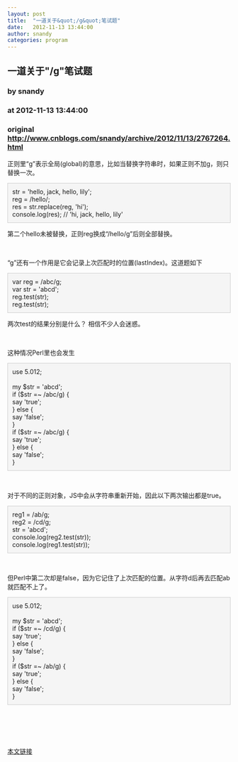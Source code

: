```yaml
---
layout: post
title:  "一道关于&quot;/g&quot;笔试题"
date:   2012-11-13 13:44:00
author: snandy
categories: program
---
```


## 一道关于&quot;/g&quot;笔试题
### by snandy
### at 2012-11-13 13:44:00
### original <http://www.cnblogs.com/snandy/archive/2012/11/13/2767264.html>

<p>正则里“g”表示全局(global)的意思，比如当替换字符串时，如果正则不加g，则只替换一次。</p><div style="background-color:#f5f5f5;border:1px solid #cccccc;padding:10px">str = 'hello, jack, hello, lily';<br>reg = /hello/;<br>res = str.replace(reg, 'hi');<br>console.log(res); // 'hi, jack, hello, lily'<br></div><p>第二个hello未被替换，正则reg换成“/hello/g”后则全部替换。</p><p> </p><p>“g”还有一个作用是它会记录上次匹配时的位置(lastIndex)。这道题如下</p><div style="background-color:#f5f5f5;border:1px solid #cccccc;padding:10px">var reg = /abc/g;<br>var str = 'abcd';<br>reg.test(str);<br>reg.test(str);<br></div><p>两次test的结果分别是什么？ 相信不少人会迷惑。</p><p> </p><p>这种情况Perl里也会发生</p><div style="background-color:#f5f5f5;border:1px solid #cccccc;padding:10px">use 5.012;<br><br>my $str = 'abcd';<br>if ($str =~ /abc/g) {<br>  say 'true';<br>} else {<br>  say 'false';<br>}<br>if ($str =~ /abc/g) {<br>  say 'true';<br>} else {<br>  say 'false';<br>}<br></div><p> </p><p>对于不同的正则对象，JS中会从字符串重新开始，因此以下两次输出都是true。</p><div style="background-color:#f5f5f5;border:1px solid #cccccc;padding:10px">reg1 = /ab/g;<br>reg2 = /cd/g;<br>str = 'abcd';<br>console.log(reg2.test(str));<br>console.log(reg1.test(str));<br></div><p> </p><p>但Perl中第二次却是false，因为它记住了上次匹配的位置。从字符d后再去匹配ab就匹配不上了。</p><div style="background-color:#f5f5f5;border:1px solid #cccccc;padding:10px">use 5.012;<br><br>my $str = 'abcd';<br>if ($str =~ /cd/g) {<br>say 'true';<br>} else {<br>say 'false';<br>}<br>if ($str =~ /ab/g) {<br>say 'true';<br>} else {<br>say 'false';<br>}<br></div><p>　　</p><p> </p><img src="http://www.cnblogs.com/snandy/aggbug/2767264.html?type=1" width="1" height="1" alt=""><p><a href="http://www.cnblogs.com/snandy/archive/2012/11/13/2767264.html">本文链接</a></p>